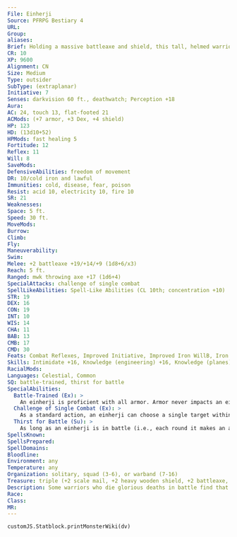 ```yaml
---
File: Einherji
Source: PFRPG Bestiary 4
URL: 
Group: 
aliases: 
Brief: Holding a massive battleaxe and shield, this tall, helmed warrior is grim and fierce.
CR: 10
XP: 9600
Alignment: CN
Size: Medium
Type: outsider
SubType: (extraplanar)
Initiative: 7
Senses: darkvision 60 ft., deathwatch; Perception +18
Aura: 
AC: 24, touch 13, flat-footed 21
ACMods: (+7 armor, +3 Dex, +4 shield)
HP: 123
HD: (13d10+52)
HPMods: fast healing 5
Fortitude: 12
Reflex: 11
Will: 8
SaveMods: 
DefensiveAbilities: freedom of movement
DR: 10/cold iron and lawful
Immunities: cold, disease, fear, poison
Resist: acid 10, electricity 10, fire 10
SR: 21
Weaknesses: 
Space: 5 ft.
Speed: 30 ft.
MoveMods: 
Burrow: 
Climb: 
Fly: 
Maneuverability: 
Swim: 
Melee: +2 battleaxe +19/+14/+9 (1d8+6/x3)
Reach: 5 ft.
Ranged: mwk throwing axe +17 (1d6+4)
SpecialAttacks: challenge of single combat
SpellLikeAbilities: Spell-Like Abilities (CL 10th; concentration +10)  Constant-deathwatch, freedom of movement   At Will-rage   3/day-divine power 1/day-heroes' feast
STR: 19
DEX: 16
CON: 19
INT: 10
WIS: 14
CHA: 11
BAB: 13
CMB: 17
CMD: 30
Feats: Combat Reflexes, Improved Initiative, Improved Iron WillB, Iron Will, Power Attack, Stand Still, Step Up, Strike Back
Skills: Intimidate +16, Knowledge (engineering) +16, Knowledge (planes) +16, Perception +18, Ride +16, Survival +18
RacialMods: 
Languages: Celestial, Common
SQ: battle-trained, thirst for battle
SpecialAbilities:
  Battle-Trained (Ex): >
    An einherji is proficient with all armor. Armor never impacts an einherji's speed, nor does an einherji take armor check penalties on Ride checks.
  Challenge of Single Combat (Ex): >
    As a standard action, an einherji can choose a single target within sight to challenge by attempting an Intimidate check to demoralize that creature. If the check succeeds, the target is shaken and the einherji gains a +2 bonus on attack rolls and damage rolls against that target. For the duration of the challenge, the einherji must attack that target, and takes a -2 penalty to its AC, except against attacks made by the target. The challenge (and the shaken condition) remains in effect until the target successfully attacks the einherji in melee combat, the target is dead or unconscious, or the combat ends.
  Thirst for Battle (Su): >
    As long as an einherji is in battle (i.e., each round it makes an attack roll), it gains fast healing 5. An einherji loses this ability outside of combat or if knocked unconscious.
SpellsKnown: 
SpellsPrepared: 
SpellDomains: 
Bloodline: 
Environment: any
Temperature: any
Organization: solitary, squad (3-6), or warband (7-16)
Treasure: triple (+2 scale mail, +2 heavy wooden shield, +2 battleaxe, masterwork throwing axe)
Description: Some warriors who die glorious deaths in battle find that there is a call for their skill and prowess even after death. Chosen by valkyries (Pathfinder RPG Bestiary 3 277) from among the slain on the battlefield, they become einherjar, outsiders who fight for the gods and other powerful extraplanar beings in battles across the multiverse. Like valkyries, einherjar can serve a variety of deities, not just gods of war, conflict, and valor, but also those of love, beauty, life, and others not thought of as combative. Einherjar pride themselves on prowess in battle, and forever seek to prove themselves by challenging worthy foes. Einherjar can be either male or female, and normally appear as muscled, battle-hardened humans, dwarves, or elves. A typical einherji stands 7 feet tall and weighs around 300 pounds.
Race: 
Class: 
MR: 
---
```

```dataviewjs
customJS.Statblock.printMonsterWiki(dv)
```
